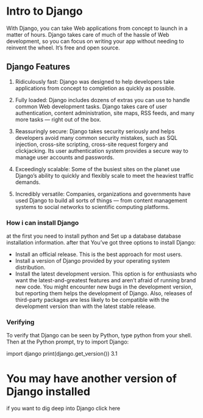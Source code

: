 # Intro to Django
With Django, you can take Web applications from concept to launch in a matter of hours. Django takes care of much of the hassle of Web development, so you can focus on writing your app without needing to reinvent the wheel. It’s free and open source.


## Django Features
 1. Ridiculously fast:
Django was designed to help developers take applications from concept to completion as quickly as possible.

 2. Fully loaded:
Django includes dozens of extras you can use to handle common Web development tasks. Django takes care of user authentication, content administration, site maps, RSS feeds, and many more tasks — right out of the box.

 3. Reassuringly secure:
Django takes security seriously and helps developers avoid many common security mistakes, such as SQL injection, cross-site scripting, cross-site request forgery and clickjacking. Its user authentication system provides a secure way to manage user accounts and passwords.

 4. Exceedingly scalable:
Some of the busiest sites on the planet use Django’s ability to quickly and flexibly scale to meet the heaviest traffic demands.

 5. Incredibly versatile:
Companies, organizations and governments have used Django to build all sorts of things — from content management systems to social networks to scientific computing platforms.

### How i can install Django
at the first you need to install python and Set up a database database installation information. after that You’ve got three options to install Django:

 - Install an official release. This is the best approach for most users.
 - Install a version of Django provided by your operating system distribution.
 - Install the latest development version. This option is for enthusiasts who want the latest-and-greatest features and aren’t afraid of running brand new code. You might encounter new bugs in the development version, but reporting them helps the development of Django. Also, releases of third-party packages are less likely to be compatible with the development version than with the latest stable release.
### Verifying
To verify that Django can be seen by Python, type python from your shell. Then at the Python prompt, try to import Django:

import django
print(django.get_version())
3.1
# You may have another version of Django installed
if you want to dig deep into Django click here